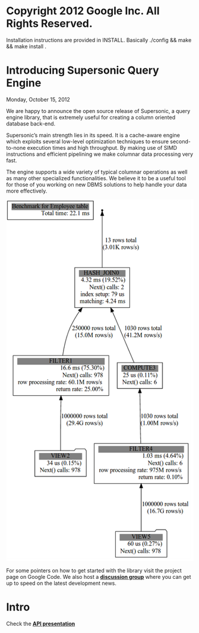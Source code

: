 # Copyright 2012 Google Inc. All Rights Reserved.
Installation instructions are provided in INSTALL.
Basically ./config && make && make install .

Introducing Supersonic Query Engine
===================================

Monday, October 15, 2012

We are happy to announce the open source release of Supersonic, a query engine library, that is extremely useful for creating a column oriented database back-end.

Supersonic’s main strength lies in its speed. It is a cache-aware engine which exploits several low-level optimization techniques to ensure second-to-none execution times and high throughput. By making use of SIMD instructions and efficient pipelining we make columnar data processing very fast.

The engine supports a wide variety of typical columnar operations as well as many other specialized functionalities. We believe it to be a useful tool for those of you working on new DBMS solutions to help handle your data more effectively.

![](https://github.com/adiog/supersonic/raw/modern/docs/query_plan.png "")

For some pointers on how to get started with the library visit the project page on Google Code. We also host a **[discussion group](https://groups.google.com/forum/?fromgroups#!forum/supersonic-query-engine)** where you can get up to speed on the latest development news.

Intro
=====

Check the **[API presentation](https://github.com/adiog/supersonic/raw/modern/docs/api-presentation.pdf)**
